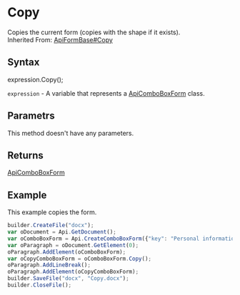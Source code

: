 # Copy

Copies the current form (copies with the shape if it exists).<br>Inherited From: [ApiFormBase#Copy](../../ApiFormBase/Methods/Copy.md)

## Syntax

expression.Copy();

`expression` - A variable that represents a [ApiComboBoxForm](../ApiComboBoxForm.md) class.

## Parametrs

This method doesn't have any parameters.

## Returns

[ApiComboBoxForm](../ApiComboBoxForm.md)

## Example

This example copies the form.

```javascript
builder.CreateFile("docx");
var oDocument = Api.GetDocument();
var oComboBoxForm = Api.CreateComboBoxForm({"key": "Personal information", "tip": "Choose your country", "required": true, "placeholder": "Country", "editable": false, "autoFit": false, "items": ["Latvia", "USA", "UK"]});
var oParagraph = oDocument.GetElement(0);
oParagraph.AddElement(oComboBoxForm);
var oCopyComboBoxForm = oComboBoxForm.Copy();
oParagraph.AddLineBreak();
oParagraph.AddElement(oCopyComboBoxForm);
builder.SaveFile("docx", "Copy.docx");
builder.CloseFile();
```